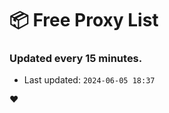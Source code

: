 # :package: Free Proxy List
### Updated every 15 minutes.

- Last updated: `2024-06-05 18:37`

:heart:
